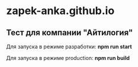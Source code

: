 # zapek-anka.github.io

<h2>Тест для компании "Айтилогия"</h2>

<p>Для запуска в режиме разработки: <b>npm run start</b></p>
<p>Для запуска в режиме production: <b>npm run build</b></p>
